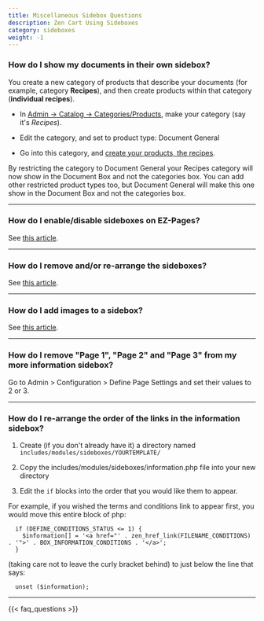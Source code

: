 ```yaml
---
title: Miscellaneous Sidebox Questions 
description: Zen Cart Using Sideboxes 
category: sideboxes
weight: -1
---
```


### How do I show my documents in their own sidebox?

You create a new category of products that describe your documents (for example, category **Recipes**), and then create products within that category (**individual recipes**). 

- In [Admin -> Catalog -> Categories/Products](/user/admin_pages/catalog/categories/), make your category (say it's *Recipes*).

- Edit the category, and set to product type: Document General

- Go into this category, and [create your products, the recipes](/user/admin_pages/catalog/categories_products/).

By restricting the category to Document General your Recipes category will now show in the Document Box and not the categories box.
You can add other restricted product types too, but Document General will make this one show in the Document Box and not the categories box.

---

### How do I enable/disable sideboxes on EZ-Pages? 
See [this article](/user/ezpages/sidebox_display_changes/). 

---
### How do I remove and/or re-arrange the sideboxes?
See [this article](/user/template/remove_rearrange_sideboxes/).

---
### How do I add images to a sidebox? 
See [this article](/user/template/add_image_box/). 

---
### How do I remove "Page 1", "Page 2" and "Page 3" from my more information sidebox?
Go to Admin > Configuration > Define Page Settings and set their values to 2 or 3.

---
### How do I re-arrange the order of the links in the information sidebox?

1. Create (if you don't already have it) a directory named `includes/modules/sideboxes/YOURTEMPLATE/`

2. Copy the includes/modules/sideboxes/information.php file into your new directory

3. Edit the `if` blocks into the order that you would like them to appear.

For example, if you wished the terms and conditions link to appear first, you would move this entire block of php:

```
  if (DEFINE_CONDITIONS_STATUS <= 1) {
    $information[] = '<a href="' . zen_href_link(FILENAME_CONDITIONS) . '">' . BOX_INFORMATION_CONDITIONS . '</a>';
  }
```

 (taking care not to leave the curly bracket behind) to just below the line that says:
```
  unset ($information);
```

---
<!-- please keep this at the end --> 
{{< faq_questions >}}

